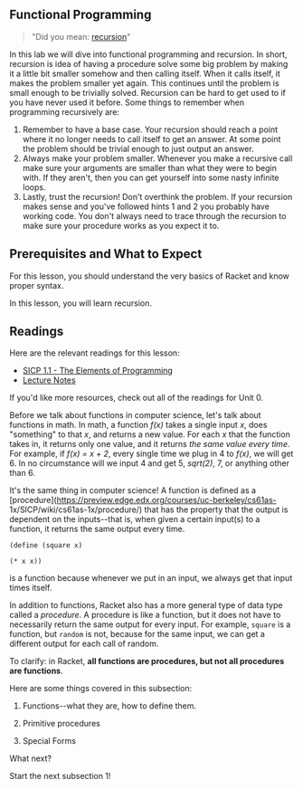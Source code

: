 ## Functional Programming

> "Did you mean: [recursion](https://www.google.com/search?q=recursion)"

In this lab we will dive into functional programming and recursion. In short,
recursion is idea of having a procedure solve some big problem by making it a
little bit smaller somehow and then calling itself. When it calls itself, it
makes the problem smaller yet again. This continues until the problem is small
enough to be trivially solved. Recursion can be hard to get used to if you
have never used it before. Some things to remember when programming
recursively are:

  1. Remember to have a base case. Your recursion should reach a point where it no longer needs to call itself to get an answer. At some point the problem should be trivial enough to just output an answer.
  2. Always make your problem smaller. Whenever you make a recursive call make sure your arguments are smaller than what they were to begin with. If they aren't, then you can get yourself into some nasty infinite loops.
  3. Lastly, trust the recursion! Don't overthink the problem. If your recursion makes sense and you've followed hints 1 and 2 you probably have working code. You don't always need to trace through the recursion to make sure your procedure works as you expect it to.

## Prerequisites and What to Expect

For this lesson, you should understand the very basics of Racket and know
proper syntax.

In this lesson, you will learn recursion.

## Readings

Here are the relevant readings for this lesson:

  * [SICP 1.1 - The Elements of Programming](http://mitpress.mit.edu/sicp/full-text/book/book-Z-H-10.html#%25_sec_1.1)
  * [Lecture Notes](https://docs.google.com/document/d/1_E7HFl1F0L-CCkL3UJfBtdhMwIRuMHuMzy05ByYn7Fk/edit)

If you'd like more resources, check out all of the readings for Unit 0.

Before we talk about functions in computer science, let's talk about functions
in math. In math, a function _f(x)_ takes a single input _x_, does
"something" to that _x_, and returns a new value. For each _x_ that the
function takes in, it returns only one value, and it returns _the same value
every time_. For example, if _f(x) = x + 2_, every single time we plug in 4 to
_f(x)_, we will get 6. In no circumstance will we input 4 and get 5,
_sqrt(2)_, 7, or anything other than 6.

It's the same thing in computer science! A function is defined as a
[procedure](https://preview.edge.edx.org/courses/uc-berkeley/cs61as-
1x/SICP/wiki/cs61as-1x/procedure/) that has the property that the output is
dependent on the inputs--that is, when given a certain input(s) to a function,
it returns the same output every time.

`(define (square x)`

`(* x x))`

is a function because whenever we put in an input, we always get that input
times itself.

In addition to functions, Racket also has a more general type of data type
called a _procedure_. A procedure is like a function, but it does not have to
necessarily return the same output for every input. For example, `square` is a
function, but `random` is not, because for the same input, we can get a
different output for each call of random.

To clarify: in Racket, **all functions are procedures, but not all procedures
are functions**.

Here are some things covered in this subsection:

1. Functions--what they are, how to define them.

2. Primitive procedures

3. Special Forms

What next?

Start the next subsection 1!


